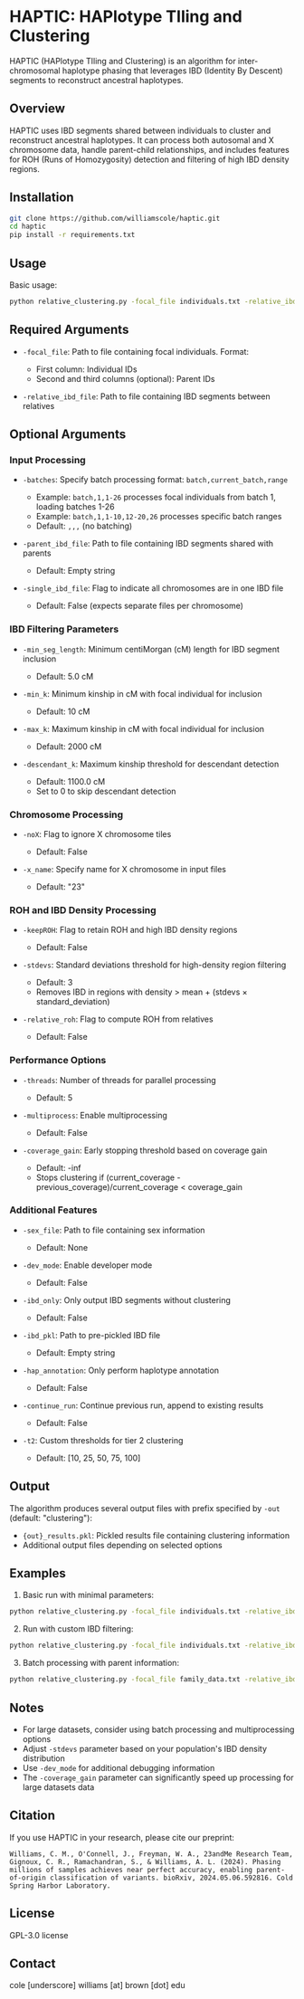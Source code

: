 # HAPTIC: HAPlotype TIling and Clustering

HAPTIC (HAPlotype TIling and Clustering) is an algorithm for inter-chromosomal haplotype phasing that leverages IBD (Identity By Descent) segments to reconstruct ancestral haplotypes.

## Overview

HAPTIC uses IBD segments shared between individuals to cluster and reconstruct ancestral haplotypes. It can process both autosomal and X chromosome data, handle parent-child relationships, and includes features for ROH (Runs of Homozygosity) detection and filtering of high IBD density regions.

## Installation

```bash
git clone https://github.com/williamscole/haptic.git
cd haptic
pip install -r requirements.txt
```

## Usage

Basic usage:
```bash
python relative_clustering.py -focal_file individuals.txt -relative_ibd_file ibd_segments.txt -out results
```

## Required Arguments

- `-focal_file`: Path to file containing focal individuals. Format:
  - First column: Individual IDs
  - Second and third columns (optional): Parent IDs
  
- `-relative_ibd_file`: Path to file containing IBD segments between relatives

## Optional Arguments

### Input Processing

- `-batches`: Specify batch processing format: `batch,current_batch,range`
  - Example: `batch,1,1-26` processes focal individuals from batch 1, loading batches 1-26
  - Example: `batch,1,1-10,12-20,26` processes specific batch ranges
  - Default: `,,,` (no batching)

- `-parent_ibd_file`: Path to file containing IBD segments shared with parents
  - Default: Empty string

- `-single_ibd_file`: Flag to indicate all chromosomes are in one IBD file
  - Default: False (expects separate files per chromosome)

### IBD Filtering Parameters

- `-min_seg_length`: Minimum centiMorgan (cM) length for IBD segment inclusion
  - Default: 5.0 cM

- `-min_k`: Minimum kinship in cM with focal individual for inclusion
  - Default: 10 cM

- `-max_k`: Maximum kinship in cM with focal individual for inclusion
  - Default: 2000 cM

- `-descendant_k`: Maximum kinship threshold for descendant detection
  - Default: 1100.0 cM
  - Set to 0 to skip descendant detection

### Chromosome Processing

- `-noX`: Flag to ignore X chromosome tiles
  - Default: False

- `-x_name`: Specify name for X chromosome in input files
  - Default: "23"

### ROH and IBD Density Processing

- `-keepROH`: Flag to retain ROH and high IBD density regions
  - Default: False

- `-stdevs`: Standard deviations threshold for high-density region filtering
  - Default: 3
  - Removes IBD in regions with density > mean + (stdevs × standard_deviation)

- `-relative_roh`: Flag to compute ROH from relatives
  - Default: False

### Performance Options

- `-threads`: Number of threads for parallel processing
  - Default: 5

- `-multiprocess`: Enable multiprocessing
  - Default: False

- `-coverage_gain`: Early stopping threshold based on coverage gain
  - Default: -inf
  - Stops clustering if (current_coverage - previous_coverage)/current_coverage < coverage_gain

### Additional Features

- `-sex_file`: Path to file containing sex information
  - Default: None

- `-dev_mode`: Enable developer mode
  - Default: False

- `-ibd_only`: Only output IBD segments without clustering
  - Default: False

- `-ibd_pkl`: Path to pre-pickled IBD file
  - Default: Empty string

- `-hap_annotation`: Only perform haplotype annotation
  - Default: False

- `-continue_run`: Continue previous run, append to existing results
  - Default: False

- `-t2`: Custom thresholds for tier 2 clustering
  - Default: [10, 25, 50, 75, 100]

## Output

The algorithm produces several output files with prefix specified by `-out` (default: "clustering"):

- `{out}_results.pkl`: Pickled results file containing clustering information
- Additional output files depending on selected options

## Examples

1. Basic run with minimal parameters:
```bash
python relative_clustering.py -focal_file individuals.txt -relative_ibd_file ibd_segments.txt
```

2. Run with custom IBD filtering:
```bash
python relative_clustering.py -focal_file individuals.txt -relative_ibd_file ibd_segments.txt -min_seg_length 7.5 -min_k 15 -max_k 1500
```

3. Batch processing with parent information:
```bash
python relative_clustering.py -focal_file family_data.txt -relative_ibd_file relatives_ibd.txt -parent_ibd_file parent_ibd.txt -batches batch,1,1-10
```

## Notes

- For large datasets, consider using batch processing and multiprocessing options
- Adjust `-stdevs` parameter based on your population's IBD density distribution
- Use `-dev_mode` for additional debugging information
- The `-coverage_gain` parameter can significantly speed up processing for large datasets data

## Citation

If you use HAPTIC in your research, please cite our preprint:

```
Williams, C. M., O'Connell, J., Freyman, W. A., 23andMe Research Team, Gignoux, C. R., Ramachandran, S., & Williams, A. L. (2024). Phasing millions of samples achieves near perfect accuracy, enabling parent-of-origin classification of variants. bioRxiv, 2024.05.06.592816. Cold Spring Harbor Laboratory.
```

## License

GPL-3.0 license

## Contact

cole [underscore] williams [at] brown [dot] edu
